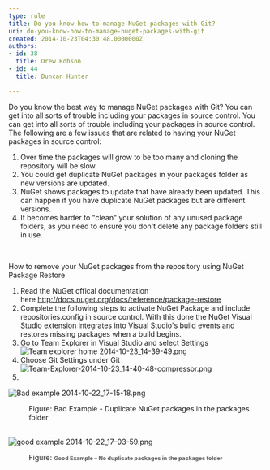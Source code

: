 ```yaml
---
type: rule
title: Do you know how to manage NuGet packages with Git?
uri: do-you-know-how-to-manage-nuget-packages-with-git
created: 2014-10-23T04:30:48.0000000Z
authors:
- id: 38
  title: Drew Robson
- id: 44
  title: Duncan Hunter

---
```


 ​Do you know the best way to manage NuGet packages with Git? You can get into all sorts of trouble including your packages in source control. 
You can get into all sorts of trouble including your packages in source control. The following are a few issues that are related to having your NuGet packages in source control:

1. Over time the packages will grow to be too many and cloning the repository will be slow.
2. You could get duplicate NuGet packages in your packages folder as new versions are updated.
3. NuGet shows packages to update that have already been updated. This can happen if you have duplicate NuGet packages but are different versions.
4. It becomes harder to "clean" your solution of any unused package folders, as you need to ensure you don't delete any package folders still in use.


​

How to remove your NuGet packages from the repository using NuGet Package Restore

1. ​Read the NuGet offical documentation here http://docs.nuget.org/docs/reference/package-restore
2. Complete the following steps to activate NuGet Package and include repositories.config in source control. With this done the NuGet Visual Studio extension integrates into Visual Studio's build events and restores missing packages when a build begins.
3. Go to Team Explorer in Visual Studio and select Settings![Team explorer home 2014-10-23_14-39-49.png](/TFS/RulesToBetterVersionControlWithGit/PublishingImages/Pages/Do-you-know-how-to-manage-NuGet-packages-with-Git/Team%20explorer%20home%202014-10-23_14-39-49.png)​
4. Choose Git Settings under Git![Team-Explorer-2014-10-23_14-40-48-compressor.png](/TFS/RulesToBetterVersionControlWithGit/PublishingImages/Pages/Do-you-know-how-to-manage-NuGet-packages-with-Git/Team-Explorer-2014-10-23_14-40-48-compressor.png)
5. 




![Bad example 2014-10-22_17-15-18.png](/TFS/RulesToBetterVersionControlWithGit/PublishingImages/Pages/Do-you-know-how-to-manage-NuGet-packages-with-Git/Bad%20example%202014-10-22_17-15-18.png)

<dd class="ssw15-rteElement-FigureBad">​Figure&#58; Bad Example - Duplicate NuGet packages in the packages folder</dd>​​



![good example  2014-10-22_17-03-59.png](/TFS/RulesToBetterVersionControlWithGit/PublishingImages/Pages/Do-you-know-how-to-manage-NuGet-packages-with-Git/good%20example%20%202014-10-22_17-03-59.png)
<dd class="ssw15-rteElement-FigureGood">Figure&#58; ​​<span style="color&#58;#555555;font-size&#58;11px;font-weight&#58;bold;line-height&#58;16px;">Good Example – No duplicate packages in the packages folder</span><br></dd>




